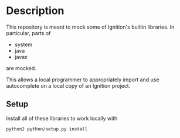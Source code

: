# Description
This repository is meant to mock some of Ignition's builtin libraries. In 
particular, parts of
* system
* java
* javax

are mocked.

This allows a local programmer to appropriately import and use autocomplete on
a local copy of an Ignition project.

## Setup
Install all of these libraries to work locally with
```bash
python2 python/setup.py install
```

